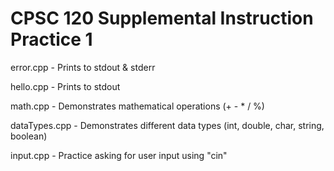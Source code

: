 # CPSC 120 Supplemental Instruction Practice 1

error.cpp - Prints to stdout & stderr

hello.cpp - Prints to stdout

math.cpp - Demonstrates mathematical operations (+  -  \*  /  %)

dataTypes.cpp - Demonstrates different data types (int, double, char, string, boolean)

input.cpp - Practice asking for user input using "cin"

